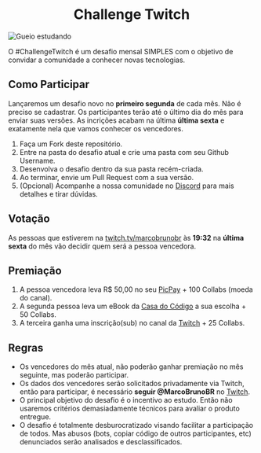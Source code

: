 <h1 align="center">Challenge Twitch</h1>

<img src="https://i.imgur.com/Z4UqV1g.png" alt="Gueio estudando">

O #ChallengeTwitch é um desafio mensal SIMPLES com o objetivo de convidar a comunidade a conhecer novas tecnologias.

## Como Participar

Lançaremos um desafio novo no **primeiro segunda** de cada mês.
Não é preciso se cadastrar. Os participantes terão até o último dia do mês para enviar suas versões.
As incrições acabam na última **última sexta** e exatamente nela que vamos conhecer os vencedores.

1. Faça um Fork deste repositório.
2. Entre na pasta do desafio atual e crie uma pasta com seu Github Username.
3. Desenvolva o desafio dentro da sua pasta recém-criada.
4. Ao terminar, envie um Pull Request com a sua versão.
5. (Opcional) Acompanhe a nossa comunidade no [Discord](https://discord.gg/YeeEAYj) para mais detalhes e tirar dúvidas.

## Votação

As pessoas que estiverem na [twitch.tv/marcobrunobr](https://twitch.tv/marcobrunobr) às **19:32** na **última sexta** do mês vão decidir quem será a pessoa vencedora.

## Premiação

1. A pessoa vencedora leva R\$ 50,00 no seu [PicPay](https://www.picpay.com/site) + 100 Collabs (moeda do canal).
2. A segunda pessoa leva um eBook da [Casa do Código](https://www.casadocodigo.com.br/) a sua escolha + 50 Collabs.
3. A terceira ganha uma inscrição(sub) no canal da [Twitch](https://www.twitch.tv/marcobrunobr) + 25 Collabs.

## Regras

- Os vencedores do mês atual, não poderão ganhar premiação no mês seguinte, mas poderão participar.
- Os dados dos vencedores serão solicitados privadamente via Twitch, então para participar, é necessário **seguir @MarcoBrunoBR** no [Twitch](https://www.twitch.tv/marcobrunobr).
- O principal objetivo do desafio é o incentivo ao estudo. Então não usaremos critérios demasiadamente técnicos para avaliar o produto entregue.
- O desafio é totalmente desburocratizado visando facilitar a participação de todos. Mas abusos (bots, copiar código de outros participantes, etc) denunciados serão analisados e desclassificados.
